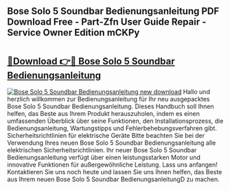 ## Bose Solo 5 Soundbar Bedienungsanleitung PDF Download Free - Part-Zfn User Guide Repair - Service Owner Edition mCKPy

# <h2><a href="http://df34c8t.blite.top/?on=Bose+Solo+5+Soundbar+Bedienungsanleitung">🔗Download 👉🔴 Bose Solo 5 Soundbar Bedienungsanleitung</a></h2>

[![Bose Solo 5 Soundbar Bedienungsanleitung new download](https://i.imgur.com/lujVjoI.png)](http://df34c8t.blite.top/?on=Bose+Solo+5+Soundbar+Bedienungsanleitung)
Hallo und herzlich willkommen zur Bedienungsanleitung für Ihr neu ausgepacktes Bose Solo 5 Soundbar Bedienungsanleitung. Dieses Handbuch soll Ihnen helfen, das Beste aus Ihrem Produkt herauszuholen, indem es einen umfassenden Überblick über seine Funktionen, den Installationsprozess, die Bedienungsanleitung, Wartungstipps und Fehlerbehebungsverfahren gibt. Sicherheitsrichtlinien für elektrische Geräte Bitte beachten Sie bei der Verwendung Ihres neuen Bose Solo 5 Soundbar Bedienungsanleitung alle elektrischen Sicherheitsrichtlinien. Ihr neuer Bose Solo 5 Soundbar Bedienungsanleitung verfügt über einen leistungsstarken Motor und innovative Funktionen für außergewöhnliche Leistung. Lass uns anfangen! Kontaktieren Sie uns noch heute und lassen Sie uns Ihnen helfen, das Beste aus Ihrem neuen Bose Solo 5 Soundbar BedienungsanleitungD zu machen.
